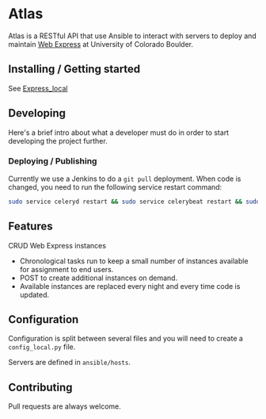 # Atlas

Atlas is a RESTful API that use Ansible to interact with servers to deploy and
maintain [Web Express](https://github.com/CuBoulder/express) at University of
Colorado Boulder.

## Installing / Getting started

See [Express_local](https://github.com/CuBoulder/express_local)

## Developing

Here's a brief intro about what a developer must do in order to start developing
the project further.

### Deploying / Publishing

Currently we use a Jenkins to do a `git pull` deployment. When code is changed, you need to run the following service restart command:
```bash
sudo service celeryd restart && sudo service celerybeat restart && sudo service apache restart
```

## Features
CRUD Web Express instances
* Chronological tasks run to keep a small number of instances available for assignment to end users.
* POST to create additional instances on demand.
* Available instances are replaced every night and every time code is updated.

## Configuration

Configuration is split between several files and you will need to create a `config_local.py` file.

Servers are defined in `ansible/hosts`.

## Contributing

Pull requests are always welcome.
